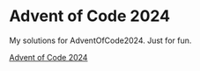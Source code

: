 # Advent of Code 2024
My solutions for AdventOfCode2024.
Just for fun.

[Advent of Code 2024](https://adventofcode.com/2024/)

